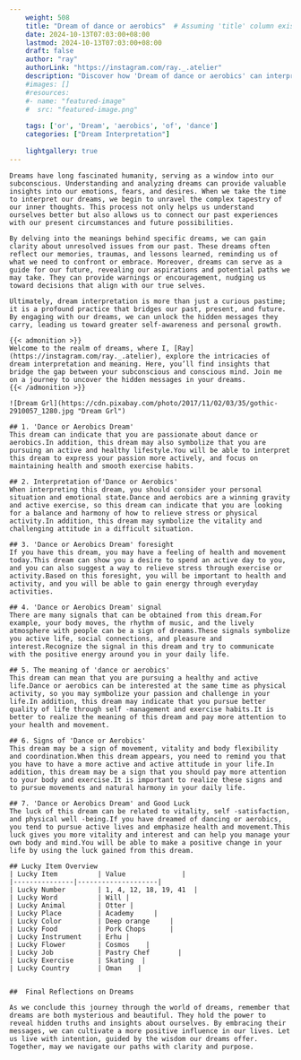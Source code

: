 ```yaml
---
    weight: 508
    title: "Dream of dance or aerobics"  # Assuming 'title' column exists
    date: 2024-10-13T07:03:00+08:00
    lastmod: 2024-10-13T07:03:00+08:00
    draft: false
    author: "ray"
    authorLink: "https://instagram.com/ray._.atelier"
    description: "Discover how 'Dream of dance or aerobics' can interpret your future and uncover its significant meanings in your life."
    #images: []
    #resources:
    #- name: "featured-image"
    #  src: "featured-image.png"
    
    tags: ['or', 'Dream', 'aerobics', 'of', 'dance']
    categories: ["Dream Interpretation"]
    
    lightgallery: true
---
```

    
    Dreams have long fascinated humanity, serving as a window into our subconscious. Understanding and analyzing dreams can provide valuable insights into our emotions, fears, and desires. When we take the time to interpret our dreams, we begin to unravel the complex tapestry of our inner thoughts. This process not only helps us understand ourselves better but also allows us to connect our past experiences with our present circumstances and future possibilities.
    
    By delving into the meanings behind specific dreams, we can gain clarity about unresolved issues from our past. These dreams often reflect our memories, traumas, and lessons learned, reminding us of what we need to confront or embrace. Moreover, dreams can serve as a guide for our future, revealing our aspirations and potential paths we may take. They can provide warnings or encouragement, nudging us toward decisions that align with our true selves.
    
    Ultimately, dream interpretation is more than just a curious pastime; it is a profound practice that bridges our past, present, and future. By engaging with our dreams, we can unlock the hidden messages they carry, leading us toward greater self-awareness and personal growth.
    
    {{< admonition >}}
    Welcome to the realm of dreams, where I, [Ray](https://instagram.com/ray._.atelier), explore the intricacies of dream interpretation and meaning. Here, you’ll find insights that bridge the gap between your subconscious and conscious mind. Join me on a journey to uncover the hidden messages in your dreams.
    {{< /admonition >}}
    
    ![Dream Grl](https://cdn.pixabay.com/photo/2017/11/02/03/35/gothic-2910057_1280.jpg "Dream Grl")
    
    ## 1. 'Dance or Aerobics Dream'
    This dream can indicate that you are passionate about dance or aerobics.In addition, this dream may also symbolize that you are pursuing an active and healthy lifestyle.You will be able to interpret this dream to express your passion more actively, and focus on maintaining health and smooth exercise habits.
    
    ## 2. Interpretation of'Dance or Aerobics'
    When interpreting this dream, you should consider your personal situation and emotional state.Dance and aerobics are a winning gravity and active exercise, so this dream can indicate that you are looking for a balance and harmony of how to relieve stress or physical activity.In addition, this dream may symbolize the vitality and challenging attitude in a difficult situation.
    
    ## 3. 'Dance or Aerobics Dream' foresight
    If you have this dream, you may have a feeling of health and movement today.This dream can show you a desire to spend an active day to you, and you can also suggest a way to relieve stress through exercise or activity.Based on this foresight, you will be important to health and activity, and you will be able to gain energy through everyday activities.
    
    ## 4. 'Dance or Aerobics Dream' signal
    There are many signals that can be obtained from this dream.For example, your body moves, the rhythm of music, and the lively atmosphere with people can be a sign of dreams.These signals symbolize you active life, social connections, and pleasure and interest.Recognize the signal in this dream and try to communicate with the positive energy around you in your daily life.
    
    ## 5. The meaning of 'dance or aerobics'
    This dream can mean that you are pursuing a healthy and active life.Dance or aerobics can be interested at the same time as physical activity, so you may symbolize your passion and challenge in your life.In addition, this dream may indicate that you pursue better quality of life through self -management and exercise habits.It is better to realize the meaning of this dream and pay more attention to your health and movement.
    
    ## 6. Signs of 'Dance or Aerobics'
    This dream may be a sign of movement, vitality and body flexibility and coordination.When this dream appears, you need to remind you that you have to have a more active and active attitude in your life.In addition, this dream may be a sign that you should pay more attention to your body and exercise.It is important to realize these signs and to pursue movements and natural harmony in your daily life.
    
    ## 7. 'Dance or Aerobics Dream' and Good Luck
    The luck of this dream can be related to vitality, self -satisfaction, and physical well -being.If you have dreamed of dancing or aerobics, you tend to pursue active lives and emphasize health and movement.This luck gives you more vitality and interest and can help you manage your own body and mind.You will be able to make a positive change in your life by using the luck gained from this dream.
    
    ## Lucky Item Overview
    | Lucky Item          | Value              |
    |---------------|--------------------|
    | Lucky Number        | 1, 4, 12, 18, 19, 41  |
    | Lucky Word          | Will |
    | Lucky Animal        | Otter |
    | Lucky Place         | Academy     |
    | Lucky Color         | Deep orange     |
    | Lucky Food          | Pork Chops      |
    | Lucky Instrument    | Erhu |
    | Lucky Flower        | Cosmos    |
    | Lucky Job           | Pastry Chef       |
    | Lucky Exercise      | Skating  |
    | Lucky Country       | Oman    |
    
    
    ##  Final Reflections on Dreams
    
    As we conclude this journey through the world of dreams, remember that dreams are both mysterious and beautiful. They hold the power to reveal hidden truths and insights about ourselves. By embracing their messages, we can cultivate a more positive influence in our lives. Let us live with intention, guided by the wisdom our dreams offer. Together, may we navigate our paths with clarity and purpose.
    